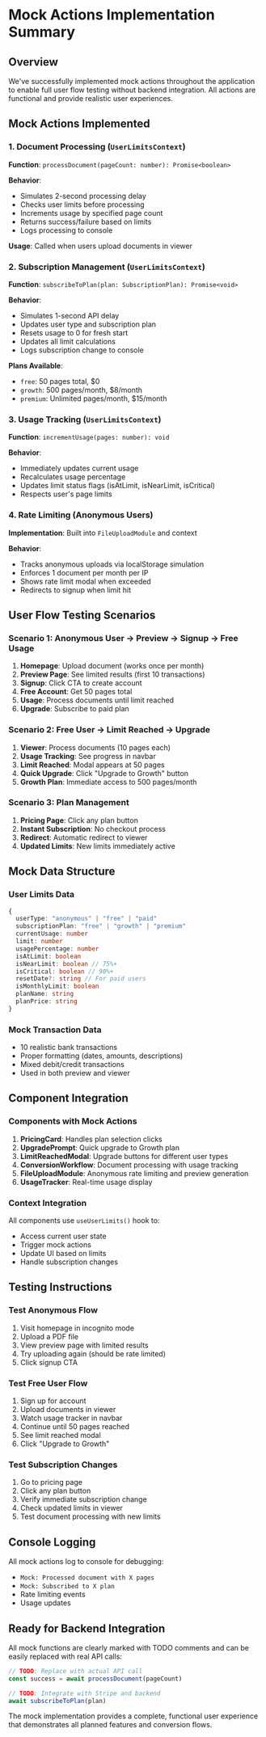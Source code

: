 # Mock Actions Implementation Summary

## Overview

We've successfully implemented mock actions throughout the application to enable full user flow testing without backend integration. All actions are functional and provide realistic user experiences.

## Mock Actions Implemented

### 1. Document Processing (`UserLimitsContext`)

**Function**: `processDocument(pageCount: number): Promise<boolean>`

**Behavior**:

- Simulates 2-second processing delay
- Checks user limits before processing
- Increments usage by specified page count
- Returns success/failure based on limits
- Logs processing to console

**Usage**: Called when users upload documents in viewer

### 2. Subscription Management (`UserLimitsContext`)

**Function**: `subscribeToPlan(plan: SubscriptionPlan): Promise<void>`

**Behavior**:

- Simulates 1-second API delay
- Updates user type and subscription plan
- Resets usage to 0 for fresh start
- Updates all limit calculations
- Logs subscription change to console

**Plans Available**:

- `free`: 50 pages total, $0
- `growth`: 500 pages/month, $8/month
- `premium`: Unlimited pages/month, $15/month

### 3. Usage Tracking (`UserLimitsContext`)

**Function**: `incrementUsage(pages: number): void`

**Behavior**:

- Immediately updates current usage
- Recalculates usage percentage
- Updates limit status flags (isAtLimit, isNearLimit, isCritical)
- Respects user's page limits

### 4. Rate Limiting (Anonymous Users)

**Implementation**: Built into `FileUploadModule` and context

**Behavior**:

- Tracks anonymous uploads via localStorage simulation
- Enforces 1 document per month per IP
- Shows rate limit modal when exceeded
- Redirects to signup when limit hit

## User Flow Testing Scenarios

### Scenario 1: Anonymous User → Preview → Signup → Free Usage

1. **Homepage**: Upload document (works once per month)
2. **Preview Page**: See limited results (first 10 transactions)
3. **Signup**: Click CTA to create account
4. **Free Account**: Get 50 pages total
5. **Usage**: Process documents until limit reached
6. **Upgrade**: Subscribe to paid plan

### Scenario 2: Free User → Limit Reached → Upgrade

1. **Viewer**: Process documents (10 pages each)
2. **Usage Tracking**: See progress in navbar
3. **Limit Reached**: Modal appears at 50 pages
4. **Quick Upgrade**: Click "Upgrade to Growth" button
5. **Growth Plan**: Immediate access to 500 pages/month

### Scenario 3: Plan Management

1. **Pricing Page**: Click any plan button
2. **Instant Subscription**: No checkout process
3. **Redirect**: Automatic redirect to viewer
4. **Updated Limits**: New limits immediately active

## Mock Data Structure

### User Limits Data

```typescript
{
  userType: "anonymous" | "free" | "paid"
  subscriptionPlan: "free" | "growth" | "premium"
  currentUsage: number
  limit: number
  usagePercentage: number
  isAtLimit: boolean
  isNearLimit: boolean // 75%+
  isCritical: boolean // 90%+
  resetDate?: string // For paid users
  isMonthlyLimit: boolean
  planName: string
  planPrice: string
}
```

### Mock Transaction Data

- 10 realistic bank transactions
- Proper formatting (dates, amounts, descriptions)
- Mixed debit/credit transactions
- Used in both preview and viewer

## Component Integration

### Components with Mock Actions

1. **PricingCard**: Handles plan selection clicks
2. **UpgradePrompt**: Quick upgrade to Growth plan
3. **LimitReachedModal**: Upgrade buttons for different user types
4. **ConversionWorkflow**: Document processing with usage tracking
5. **FileUploadModule**: Anonymous rate limiting and preview generation
6. **UsageTracker**: Real-time usage display

### Context Integration

All components use `useUserLimits()` hook to:

- Access current user state
- Trigger mock actions
- Update UI based on limits
- Handle subscription changes

## Testing Instructions

### Test Anonymous Flow

1. Visit homepage in incognito mode
2. Upload a PDF file
3. View preview page with limited results
4. Try uploading again (should be rate limited)
5. Click signup CTA

### Test Free User Flow

1. Sign up for account
2. Upload documents in viewer
3. Watch usage tracker in navbar
4. Continue until 50 pages reached
5. See limit reached modal
6. Click "Upgrade to Growth"

### Test Subscription Changes

1. Go to pricing page
2. Click any plan button
3. Verify immediate subscription change
4. Check updated limits in viewer
5. Test document processing with new limits

## Console Logging

All mock actions log to console for debugging:

- `Mock: Processed document with X pages`
- `Mock: Subscribed to X plan`
- Rate limiting events
- Usage updates

## Ready for Backend Integration

All mock functions are clearly marked with TODO comments and can be easily replaced with real API calls:

```typescript
// TODO: Replace with actual API call
const success = await processDocument(pageCount)

// TODO: Integrate with Stripe and backend
await subscribeToPlan(plan)
```

The mock implementation provides a complete, functional user experience that demonstrates all planned features and conversion flows.
